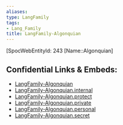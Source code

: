 ```yaml
---
aliases: 
type: LangFamily
tags: 
- Lang_Family
title: LangFamily-Algonquian
---
```

[SpocWebEntityId: 243
[Name::Algonquian]



## Confidential Links & Embeds: 
- [LangFamily-Algonquian](../../../_public/lang/Family/LangFamily-Algonquian.md) 
- [LangFamily-Algonquian.internal](../../../_internal/lang/Family/LangFamily-Algonquian.internal.md) 
- [LangFamily-Algonquian.protect](../../../_protect/lang/Family/LangFamily-Algonquian.protect.md) 
- [LangFamily-Algonquian.private](../../../_private/lang/Family/LangFamily-Algonquian.private.md) 
- [LangFamily-Algonquian.personal](../../../_personal/lang/Family/LangFamily-Algonquian.personal.md) 
- [LangFamily-Algonquian.secret](../../../_secret/lang/Family/LangFamily-Algonquian.secret.md) 
